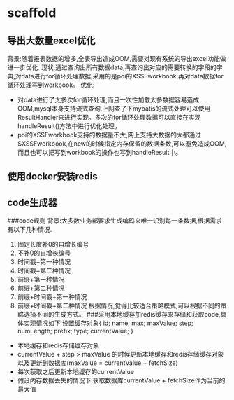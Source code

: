 # scaffold

## 导出大数量excel优化
背景:随着报表数据的增多,全表导出造成OOM,需要对现有系统的导出excel功能做进一步优化.
现状:通过查询出所有数据data,再查询出对应的需要转换的字段的字典,对data进行for循环处理数据,采用的是poi的XSSFworkbook,再对data数据for循环处理写到workbook。
优化:
* 对data进行了太多次for循环处理,而且一次性加载太多数据容易造成OOM,mysql本身支持流式查询,上网查了下mybatis的流式处理可以使用ResultHandler来进行实现。多次的for循环处理数据可以直接在实现handleResult()方法中进行优化处理。
* poi的XSSFworkbook支持的数据量不大,网上支持大数据的大都通过SXSSFworkbook,在new的时候指定内存保留的数据条数,可以避免造成OOM,而且也可以把写到workbook的操作也写到handleResult中。

## 使用docker安装redis

## code生成器
###code规则
背景:大多数业务都要求生成编码来唯一识别每一条数据,根据需求有以下几种情况.
1. 固定长度补0的自增长编号
2. 不补0的自增长编号
3. 时间戳+第一种情况
4. 时间戳+第二种情况
5. 前缀+第一种情况
6. 前缀+第二种情况
7. 前缀+时间戳+第一种情况
8. 前缀+时间戳+第二种情况
根据情况,觉得比较适合策略模式,可以根据不同的策略选择不同的生成方式。
###采用本地缓存加redis缓存来存储和获取code,具体实现情况如下
设置缓存对象{
    id;
    name;
    max;
    maxValue;
    step;
    numLength;
    prefix;
    type;
    currentValue;
}
* 本地缓存和redis存储缓存对象
* currentValue + step > maxValue 的时候更新本地缓存和redis存储缓存对象以及更新到数据库(maxValue = currentValue + fetchSize)
* 每次获取之后更新本地缓存的currentValue
* 假设内存数据丢失的情况下,获取数据库currentValue + fetchSize作为当前的最大值

